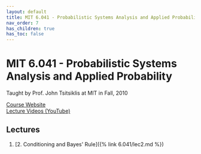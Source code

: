 ```yaml
---
layout: default
title: MIT 6.041 - Probabilistic Systems Analysis and Applied Probability
nav_order: 7
has_children: true
has_toc: false
---
```


# MIT 6.041 - Probabilistic Systems Analysis and Applied Probability
Taught by Prof. John Tsitsiklis at MIT in Fall, 2010

[Course Website](https://ocw.mit.edu/courses/6-041-probabilistic-systems-analysis-and-applied-probability-fall-2010/)  
[Lecture Videos (YouTube)](https://www.youtube.com/playlist?list=PLUl4u3cNGP60A3XMwZ5sep719_nh95qOe)  

## Lectures
1. [2. Conditioning and Bayes' Rule]({% link 6.041/lec2.md %})